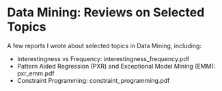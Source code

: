 # Data Mining: Reviews on Selected Topics

A few reports I wrote about selected topics in Data Mining, including: 

* Interestingness vs Frequency: interestingness_frequency.pdf
* Pattern Aided Regression (PXR) and Exceptional Model Mining (EMM): pxr_emm.pdf
* Constraint Programming: constraint_programming.pdf


